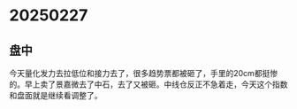 # 20250227

## 盘中

今天量化发力去拉低位和接力去了，很多趋势票都被砸了，手里的20cm都挺惨的。早上卖了景嘉微去了中石，去了又被砸。中线仓反正不急着走，今天这个指数和盘面就是继续看调整了。
